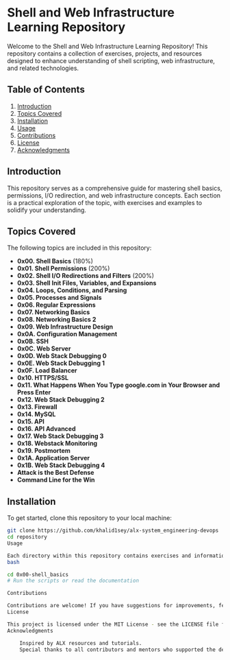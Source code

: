 # Shell and Web Infrastructure Learning Repository

Welcome to the Shell and Web Infrastructure Learning Repository! This repository contains a collection of exercises, projects, and resources designed to enhance understanding of shell scripting, web infrastructure, and related technologies.

## Table of Contents

1. [Introduction](#introduction)
2. [Topics Covered](#topics-covered)
3. [Installation](#installation)
4. [Usage](#usage)
5. [Contributions](#contributions)
6. [License](#license)
7. [Acknowledgments](#acknowledgments)

## Introduction

This repository serves as a comprehensive guide for mastering shell basics, permissions, I/O redirection, and web infrastructure concepts. Each section is a practical exploration of the topic, with exercises and examples to solidify your understanding.

## Topics Covered

The following topics are included in this repository:

- **0x00. Shell Basics** (180%)
- **0x01. Shell Permissions** (200%)
- **0x02. Shell I/O Redirections and Filters** (200%)
- **0x03. Shell Init Files, Variables, and Expansions**
- **0x04. Loops, Conditions, and Parsing**
- **0x05. Processes and Signals**
- **0x06. Regular Expressions**
- **0x07. Networking Basics**
- **0x08. Networking Basics 2**
- **0x09. Web Infrastructure Design**
- **0x0A. Configuration Management**
- **0x0B. SSH**
- **0x0C. Web Server**
- **0x0D. Web Stack Debugging 0**
- **0x0E. Web Stack Debugging 1**
- **0x0F. Load Balancer**
- **0x10. HTTPS/SSL**
- **0x11. What Happens When You Type google.com in Your Browser and Press Enter**
- **0x12. Web Stack Debugging 2**
- **0x13. Firewall**
- **0x14. MySQL**
- **0x15. API**
- **0x16. API Advanced**
- **0x17. Web Stack Debugging 3**
- **0x18. Webstack Monitoring**
- **0x19. Postmortem**
- **0x1A. Application Server**
- **0x1B. Web Stack Debugging 4**
- **Attack is the Best Defense**
- **Command Line for the Win**

## Installation

To get started, clone this repository to your local machine:

```bash
git clone https://github.com/khalid1sey/alx-system_engineering-devops
cd repository
Usage

Each directory within this repository contains exercises and information related to the respective topic. You can navigate to any directory to explore the content and run the provided scripts or commands.
bash

cd 0x00-shell_basics
# Run the scripts or read the documentation

Contributions

Contributions are welcome! If you have suggestions for improvements, feel free to create a pull request or open an issue.
License

This project is licensed under the MIT License - see the LICENSE file for details.
Acknowledgments

    Inspired by ALX resources and tutorials.
    Special thanks to all contributors and mentors who supported the development of this repository.



